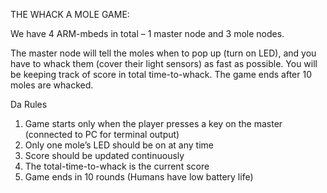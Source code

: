 THE WHACK A MOLE GAME:

We have 4 ARM-mbeds in total – 1 master node and 3 mole nodes. 

The master node will tell the moles when to pop up (turn on LED), and you have to
whack them (cover their light sensors) as fast as possible. You will be keeping track
of score in total time-to-whack. The game ends after 10 moles are whacked.

Da Rules
1. Game starts only when the player presses a key on the master (connected to
PC for terminal output)
2. Only one mole’s LED should be on at any time
3. Score should be updated continuously
4. The total-time-to-whack is the current score
5. Game ends in 10 rounds (Humans have low battery life) 
